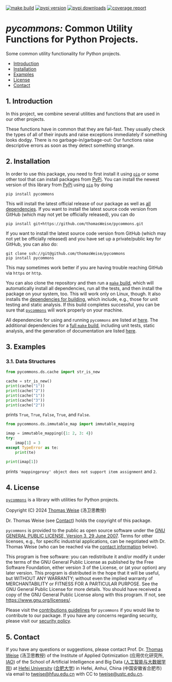 [![make build](https://github.com/thomasWeise/pycommons/actions/workflows/build.yml/badge.svg)](https://github.com/thomasWeise/pycommons/actions/workflows/build.yml)
[![pypi version](https://img.shields.io/pypi/v/pycommons)](https://pypi.org/project/pycommons)
[![pypi downloads](https://img.shields.io/pypi/dw/pycommons.svg)](https://pypistats.org/packages/pycommons)
[![coverage report](https://thomasweise.github.io/pycommons/tc/badge.svg)](https://thomasweise.github.io/pycommons/tc/index.html)

# *pycommons:* Common Utility Functions for Python Projects.

Some common utility functionality for Python projects.

- [Introduction](#1-introduction)
- [Installation](#2-installation)
- [Examples](#3-examples)
- [License](#4-license)
- [Contact](#5-contact)


## 1. Introduction

In this project, we combine several utilities and functions that are used in our other projects.

These functions have in common that they are fail-fast.
They usually check the types of all of their inputs and raise exceptions immediately if something looks dodgy.
There is no garbage-in/garbage-out:
Our functions raise descriptive errors as soon as they detect something strange.


## 2. Installation

In order to use this package, you need to first install it using [`pip`](https://pypi.org/project/pip/) or some other tool that can install packages from [PyPi](https://pypi.org).
You can install the newest version of this library from [PyPi](https://pypi.org/project/pycommons/) using [`pip`](https://pypi.org/project/pip/) by doing

```shell
pip install pycommons
```

This will install the latest official release of our package as well as [all dependencies](https://thomasweise.github.io/pycommons/requirements.html).
If you want to install the latest source code version from GitHub (which may not yet be officially released), you can do

```shell
pip install git+https://github.com/thomasWeise/pycommons.git
```

If you want to install the latest source code version from GitHub (which may not yet be officially released) and you have set up a private/public key for GitHub, you can also do:

```shell
git clone ssh://git@github.com/thomasWeise/pycommons
pip install pycommons
```

This may sometimes work better if you are having trouble reaching GitHub via `https` or `http`.

You can also clone the repository and then run a [`make` build](https://thomasweise.github.io/pycommons/Makefile.html), which will automatically install all dependencies, run all the tests, and then install the package on your system, too.
This will work only on Linux, though.
It also installs the [dependencies for building](https://thomasweise.github.io/pycommons/requirements-dev.html), which include, e.g., those for unit testing and static analysis.
If this build completes successful, you can be sure that [`pycommons`](https://thomasweise.github.io/pycommons) will work properly on your machine.

All dependencies for using and running `pycommons` are listed at [here](https://thomasweise.github.io/pycommons/requirements.html).
The additional dependencies for a [full `make` build](https://thomasweise.github.io/pycommons/Makefile.html), including unit tests, static analysis, and the generation of documentation are listed [here](https://thomasweise.github.io/pycommons/requirements-dev.html).

## 3. Examples

### 3.1. Data Structures

```python
from pycommons.ds.cache import str_is_new

cache = str_is_new()
print(cache("1"))
print(cache("2"))
print(cache("1"))
print(cache("3"))
print(cache("2"))
```

prints `True`, `True`, `False`, `True`, and `False`.

```python
from pycommons.ds.immutable_map import immutable_mapping

imap = immutable_mapping({1: 2, 3: 4})
try:
    imap[1] = 3
except TypeError as te:
    print(te)

print(imap[1])
```

prints `'mappingproxy' object does not support item assignment` and `2`.

## 4. License

[`pycommons`](https://thomasweise.github.io/pycommons) is a library with utilities for Python projects.

Copyright (C) 2024  [Thomas Weise](http://iao.hfuu.edu.cn/5) (汤卫思教授)

Dr. Thomas Weise (see [Contact](#5-contact)) holds the copyright of this package.

`pycommons` is provided to the public as open source software under the [GNU GENERAL PUBLIC LICENSE, Version 3, 29 June 2007](https://thomasweise.github.io/pycommons/LICENSE.html).
Terms for other licenses, e.g., for specific industrial applications, can be negotiated with Dr. Thomas Weise (who can be reached via the [contact information](#5-contact) below).

This program is free software: you can redistribute it and/or modify it under the terms of the GNU General Public License as published by the Free Software Foundation, either version 3 of the License, or (at your option) any later version.
This program is distributed in the hope that it will be useful, but WITHOUT ANY WARRANTY; without even the implied warranty of MERCHANTABILITY or FITNESS FOR A PARTICULAR PURPOSE. See the GNU General Public License for more details.
You should have received a copy of the GNU General Public License along with this program.
If not, see <https://www.gnu.org/licenses/>.

Please visit the [contributions guidelines](https://thomasweise.github.io/pycommons/CONTRIBUTING.html) for `pycommons` if you would like to contribute to our package.
If you have any concerns regarding security, please visit our [security policy](https://thomasweise.github.io/pycommons/SECURITY.html).


## 5. Contact

If you have any questions or suggestions, please contact
Prof. Dr. [Thomas Weise](http://iao.hfuu.edu.cn/5) (汤卫思教授) of the 
Institute of Applied Optimization (应用优化研究所, [IAO](http://iao.hfuu.edu.cn)) of the
School of Artificial Intelligence and Big Data ([人工智能与大数据学院](http://www.hfuu.edu.cn/aibd/)) at
[Hefei University](http://www.hfuu.edu.cn/english/) ([合肥大学](http://www.hfuu.edu.cn/)) in
Hefei, Anhui, China (中国安徽省合肥市) via
email to [tweise@hfuu.edu.cn](mailto:tweise@hfuu.edu.cn) with CC to [tweise@ustc.edu.cn](mailto:tweise@ustc.edu.cn).
